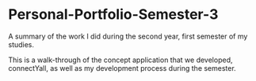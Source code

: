 # Personal-Portfolio-Semester-3
A summary of the work I did during the second year, first semester of my studies.

This is a walk-through of the concept application that we developed, connectYall, as well as my development process during the semester.

